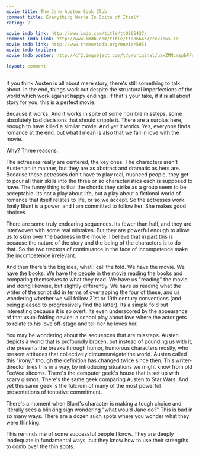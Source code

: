 ```yaml
---
movie title: The Jane Austen Book Club
comment title: Everything Works In Spite of Itself
rating: 2

movie imdb link: http://www.imdb.com/title/tt0866437/
comment imdb link: http://www.imdb.com/title/tt0866437/reviews-10
movie tmdb link: http://www.themoviedb.org/movie/5951
movie tmdb trailer: 
movie tmdb poster: http://cf2.imgobject.com/t/p/original/uzxZMNcmzpbFPrIB6wlbXz3UhjI.jpg

layout: comment
---
```


If you think Austen is all about mere story, there's still something to talk about. In the end, things work out despite the structural imperfections of the world which work against happy endings. If that's your take, if it is all about story for you, this is a perfect movie. 

Because it works. And it works in spite of some horrible missteps, some absolutely bad decisions that should cripple it. There are a surplus here, enough to have killed a similar movie. And yet it works. Yes, everyone finds romance at the end, but what I mean is also that we fall in love with the movie.

Why? Three reasons.

The actresses really are centered, the key ones. The characters aren't Austenian in manner, but they are as abstract and dramatic as hers are. Because these actresses don't have to play real, nuanced people, they get to pour all their skills into the three or so characteristics each is supposed to have. The funny thing is that the chords they strike as a group seem to be acceptable. Its not a play about life, but a play about a fictional world of romance that itself relates to life, or so we accept. So the actresses work. Emily Blunt is a power, and I am committed to follow her. She makes good choices.

There are some truly endearing sequences. Its fewer than half, and they are interwoven with some real mistakes. But they are powerful enough to allow us to skim over the badness in the movie. I believe that in part this is because the nature of the story and the being of the characters is to do that. So the two tractors of continuance in the face of incompetence make the incompetence irrelevant. 

And then there's the big idea, what I call the fold. We have the movie. We have the books. We have the people in the movie reading the books and comparing themselves to what they read. We have us "reading" the movie and doing likewise, but slightly differently. We have us reading what the writer of the script did in terms of overlapping the four of these, and us wondering whether we will follow 21st or 19th century conventions (and being pleased to progressively find the latter). Its a simple fold but interesting because it is so overt. Its even underscored by the appearance of that usual folding device: a school play about love where the actor gets to relate to his love off-stage and tell her he loves her.

You may be wondering about the sequences that are missteps. Austen depicts a world that is profoundly broken, but instead of pounding us with it, she presents the breaks through humor, humorous characters mostly, who present attitudes that collectively circumnavigate the world. Austen called this "irony," though the definition has changed twice since then. This writer-director tries this in a way, by introducing situations we might know from old TeeVee sitcoms. There's the computer geek's house that is set up with scary gismos. There's the same geek comparing Austen to Star Wars. And yet this same geek is the fulcrum of many of the most powerful presentations of tentative commitment.

There's a moment when Blunt's character is making a tough choice and literally sees a blinking sign wondering "what would Jane do?" This is bad in so many ways. There are a dozen such spots where you wonder what they were thinking.

This reminds me of some successful people I know. They are deeply inadequate in fundamental ways, but they know how to use their strengths to comb over the thin spots.